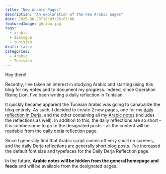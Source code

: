 ```yaml
---
title: "New Arabic Pages"
description: "An explanation of the new Arabic pages"
date: 2025-06-23T18:03:26+03:00
featuredImage: ghriba.jpg
tags:
  - arabic
  - dialogue
  - tunisian
draft: false
categories:
  - Arabic
  - Tunisian
---
```


Hey there!

Recently, I've taken an interest in studying Arabic and starting using this blog for my notes and to document my progress. Indeed, since Operation Rising Lion, I've been writing a daily reflection in Tunisian.

It quickly became apparent the Tunisian Arabic was going to canabalize the blog entirely. As such, I decided to create 2 new pages, one for my [daily reflection in Derja](/page/derja), and the other containing all my [Arabic notes](/page/arabic) (includes the reflections as well). In addition to this, the daily reflections are so short - it is cumbersome to go to the designated posts - all the content will be readable from the daily derja reflection page.

Since I generally find that Arabic script comes off very small on screens, and the daily Derja reflections are generally short blog posts. I've increased the default font size and typefaces for the Daily Derja Reflection page.

In the future, **Arabic notes will be hidden from the general homepage and feeds** and will be available from the designated pages.
